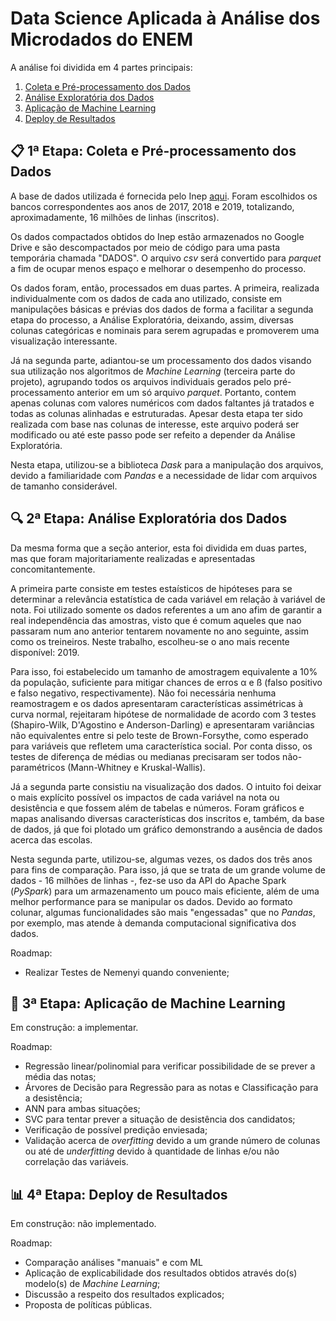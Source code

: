 # Data Science Aplicada à Análise dos Microdados do ENEM

A análise foi dividida em 4 partes principais:

 1. [Coleta e Pré-processamento dos Dados](#clipboard-1ª-etapa-coleta-e-pré-processamento-dos-dados)
 2. [Análise Exploratória dos Dados](#mag-2ª-etapa-análise-exploratória-dos-dados)
 3. [Aplicação de Machine Learning](#book-3ª-etapa-aplicação-de-machine-learning)
 4. [Deploy de Resultados](#bar_chart-4ª-etapa-deploy-de-resultados)

## :clipboard: 1ª Etapa: Coleta e Pré-processamento dos Dados

A base de dados utilizada é fornecida pelo Inep [aqui](https://www.gov.br/inep/pt-br/acesso-a-informacao/dados-abertos/microdados/enem "Página do Inep contendo as bases de dados utiliizadas"). Foram escolhidos os bancos correspondentes aos anos de 2017, 2018 e 2019, totalizando, aproximadamente, 16 milhões de linhas (inscritos).

Os dados compactados obtidos do Inep estão armazenados no Google Drive e são descompactados por meio de código para uma pasta temporária chamada "DADOS". O arquivo _csv_ será convertido para _parquet_ a fim de ocupar menos espaço e melhorar o desempenho do processo.

Os dados foram, então, processados em duas partes. A primeira, realizada individualmente com os dados de cada ano utilizado, consiste em manipulações básicas e prévias dos dados de forma a facilitar a segunda etapa do processo, a Análise Exploratória, deixando, assim, diversas colunas categóricas e nominais para serem agrupadas e promoverem uma visualização interessante. 

Já na segunda parte, adiantou-se um processamento dos dados visando sua utilização nos algoritmos de _Machine Learning_ (terceira parte do projeto), agrupando todos os arquivos individuais gerados pelo pré-processamento anterior em um só arquivo _parquet_. Portanto, contem apenas colunas com valores numéricos com dados faltantes já tratados e todas as colunas alinhadas e estruturadas. Apesar desta etapa ter sido realizada com base nas colunas de interesse, este arquivo poderá ser modificado ou até este passo pode ser refeito a depender da Análise Exploratória.

Nesta etapa, utilizou-se a biblioteca _Dask_ para a manipulação dos arquivos, devido a familiaridade com _Pandas_ e a necessidade de lidar com arquivos de tamanho considerável.

## :mag: 2ª Etapa: Análise Exploratória dos Dados

Da mesma forma que a seção anterior, esta foi dividida em duas partes, mas que foram majoritariamente realizadas e apresentadas concomitantemente.

A primeira parte consiste em testes estaísticos de hipóteses para se determinar a relevância estatística de cada variável em relação à variável de nota. Foi utilizado somente os dados referentes a um ano afim de garantir a real independência das amostras, visto que é comum aqueles que nao passaram num ano anterior tentarem novamente no ano seguinte, assim como os treineiros. Neste trabalho, escolheu-se o ano mais recente disponível: 2019.

Para isso, foi estabelecido um tamanho de amostragem equivalente a 10% da população, suficiente para mitigar chances de erros α e ß (falso positivo e falso negativo, respectivamente). Não foi necessária nenhuma reamostragem e os dados apresentaram características assimétricas à curva normal, rejeitaram hipótese de normalidade de acordo com 3 testes (Shapiro-Wilk, D'Agostino e Anderson-Darling) e apresentaram variâncias não equivalentes entre si pelo teste de Brown-Forsythe, como esperado para variáveis que refletem uma característica social. Por conta disso, os testes de diferença de médias ou medianas precisaram ser todos não-paramétricos (Mann-Whitney e Kruskal-Wallis).

Já a segunda parte consistiu na visualização dos dados. O intuito foi deixar o mais explícito possível os impactos de cada variável na nota ou desistência e que fossem além de tabelas e números. Foram gráficos e mapas analisando diversas características dos inscritos e, também, da base de dados, já que foi plotado um gráfico demonstrando a ausência de dados acerca das escolas.

Nesta segunda parte, utilizou-se, algumas vezes, os dados dos três anos para fins de comparação. Para isso, já que se trata de um grande volume de dados - 16 milhões de linhas -, fez-se uso da API do Apache Spark (_PySpark_) para um armazenamento um pouco mais eficiente, além de uma melhor performance para se manipular os dados. Devido ao formato colunar, algumas funcionalidades são mais "engessadas" que no _Pandas_, por exemplo, mas atende à demanda computacional significativa dos dados.

Roadmap:

 - Realizar Testes de Nemenyi quando conveniente;

## :book: 3ª Etapa: Aplicação de Machine Learning

Em construção: a implementar.

Roadmap:

 - Regressão linear/polinomial para verificar possibilidade de se prever a média das notas;
 - Árvores de Decisão para Regressão para as notas e Classificação para a desistência;
 - ANN para ambas situações;
 - SVC para tentar prever a situação de desistência dos candidatos;
 - Verificação de possível predição enviesada;
 - Validação acerca de _overfitting_ devido a um grande número de colunas ou até de _underfitting_ devido à quantidade de linhas e/ou não  correlação das variáveis.

## :bar_chart: 4ª Etapa: Deploy de Resultados

Em construção: não implementado.

Roadmap:

 - Comparação análises "manuais" e com ML
 - Aplicação de explicabilidade dos resultados obtidos através do(s) modelo(s) de _Machine Learning_;
 - Discussão a respeito dos resultados explicados;
 - Proposta de políticas públicas.
